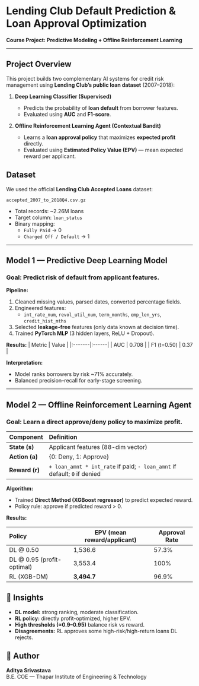 #  Lending Club Default Prediction & Loan Approval Optimization
**Course Project: Predictive Modeling + Offline Reinforcement Learning**

---

##  Project Overview

This project builds two complementary AI systems for credit risk management using **Lending Club’s public loan dataset** (2007–2018):

1. **Deep Learning Classifier (Supervised)**
   - Predicts the probability of **loan default** from borrower features.
   - Evaluated using **AUC** and **F1-score**.

2. **Offline Reinforcement Learning Agent (Contextual Bandit)**
   - Learns a **loan approval policy** that maximizes **expected profit** directly.
   - Evaluated using **Estimated Policy Value (EPV)** — mean expected reward per applicant.



## Dataset

We used the official **Lending Club Accepted Loans** dataset:
```
accepted_2007_to_2018Q4.csv.gz
```

- Total records: ~2.26M loans
- Target column: `loan_status`
- Binary mapping:
  - `Fully Paid` → 0
  - `Charged Off / Default` → 1

---

##  Model 1 — Predictive Deep Learning Model

### **Goal:** Predict risk of default from applicant features.

**Pipeline:**
1. Cleaned missing values, parsed dates, converted percentage fields.
2. Engineered features:
   - `int_rate_num`, `revol_util_num`, `term_months`, `emp_len_yrs`, `credit_hist_mths`
3. Selected **leakage-free** features (only data known at decision time).
4. Trained **PyTorch MLP** (3 hidden layers, ReLU + Dropout).

**Results:**
| Metric | Value |
|:-------|:------|
| AUC | 0.708 |
| F1 (t=0.50) | 0.37 |

**Interpretation:**
- Model ranks borrowers by risk ~71% accurately.
- Balanced precision–recall for early-stage screening.

---

## Model 2 — Offline Reinforcement Learning Agent

### **Goal:** Learn a direct approve/deny policy to maximize profit.

| Component | Definition |
|:-----------|:------------|
| **State (s)** | Applicant features (88-dim vector) |
| **Action (a)** | {0: Deny, 1: Approve} |
| **Reward (r)** | `+ loan_amnt * int_rate` if paid; `- loan_amnt` if default; `0` if denied |

**Algorithm:**
- Trained **Direct Method (XGBoost regressor)** to predict expected reward.
- Policy rule: approve if predicted reward > 0.

**Results:**

| Policy | EPV (mean reward/applicant) | Approval Rate |
|:-------|------------------------------|----------------|
| DL @ 0.50 | 1,536.6 | 57.3% |
| DL @ 0.95 (profit-optimal) | 3,553.4 | 100% |
| RL (XGB-DM) | **3,494.7** | 96.9% |



## 🧮 Insights

- **DL model:** strong ranking, moderate classification.
- **RL policy:** directly profit-optimized, higher EPV.
- **High thresholds (≈0.9–0.95)** balance risk vs reward.
- **Disagreements:** RL approves some high-risk/high-return loans DL rejects.



## 👤 Author

**Aditya Srivastava**  
B.E. COE — Thapar Institute of Engineering & Technology  


